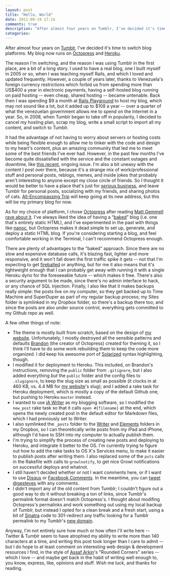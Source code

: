 ```yaml
---
layout: post
title: "Hello, World"
date: 2011-09-19 17:14
comments: true
description: "After almost four years on Tumblr, I've decided it's time to switch blog platforms. My blog now runs on Octopress and Heroku."
categories: 
---
```


After almost four years on [Tumblr][tumblr], I've decided it's time to switch blog platforms. My blog now runs on [Octopress][octo] and [Heroku][her].

The reason I'm switching, and the reason I was using Tumblr in the first place, are a bit of a long story. I used to have a real blog, one I built myself in 2005 or so, when I was teaching myself Rails, and which I loved and updated frequently. However, a couple of years later, thanks to Venezuela's foreign currency restrictions which forbid us from spending more than US$400 a year in electronic payments, having a self-hosted blog running on paid hosting -- even cheap, shared hosting -- became untenable. Back then I was spending $9 a month at [Rails Playground][rp] to host my blog, which may not sound like a lot, but it added up to $108 a year -- over a quarter of what the venezuelan government allows me to spend on the Internet in a year. So, in 2008, when Tumblr began to take off in popularity, I decided to cancel my hosting plan, scrap my blog, write a small script to import all my content, and switch to Tumblr.

[rp]: http://railsplayground.com/

It had the advantage of not having to worry about servers or hosting costs while being flexible enough to allow me to tinker with the code and design to my heart's content, plus an amazing community that led me to meet some of the best friends I've ever had. However, in the past few months I've become quite dissatisfied with the service and the constant outages and downtime, like [this recent][outage], ongoing issue. I'm also a bit uneasy with the content I post over there, because it's a strange mix of work/professional stuff and personal posts, reblogs, memes, and inside jokes that probably aren't interesting to anyone except my close circle of friends. So I thought it would be better to have a place that's just for [serious business][sb], and leave Tumblr for personal posts, socializing with my friends, and sharing photos of cats. [All-Encompassing Trip][aet] will keep going at its new address, but this will be my primary blog for now.

[sb]: http://gestev.es/AGnN
[outage]: http://staff.tumblr.com/post/10264121525/outage

As for my choice of platform, I chose [Octopress][octo] after reading [Matt Gemmell][legend] [rave about it][legend-octo]. I've always liked the idea of having a “[baked][baked]” blog (i.e. one that's entirely static <abbr>HTML</abbr>), and I've experimented in the past with things like [nanoc][nanoc], but Octopress makes it dead simple to set up, generate, and deploy a static <abbr>HTML</abbr> blog. If you're considering starting a blog, and feel comfortable working in the Terminal, I can't recommend Octopress enough.

[tumblr]: http://www.tumblr.com
[octo]: http://octopress.org
[her]: http://www.heroku.com
[legend]: http://mattgemmell.com
[legend-octo]: http://mattgemmell.com/2011/09/12/blogging-with-octopress/
[aet]: http://tumblr.gesteves.com
[baked]: http://inessential.com/2011/03/16/a_plea_for_baked_weblogs
[nanoc]: http://nanoc.stoneship.org/

There are plenty of advantages to the "baked" approach. Since there are no slow and expensive database calls, it's blazing fast, lighter and more responsive, and it won't fall down the first traffic spike it gets -- not that I'm expecting to get [fireballed][df] or anything, but for me it also means that it's lightweight enough that I can probably get away with running it with a single Heroku dyno for the foreseeable future -- which makes it free. There's also a security argument to be made, since there's no admin interface to hack, or any chance of <abbr>SQL</abbr> injection. Finally, I also like that it makes backups really simple: the posts live on my computer, so they get backed up to Time Machine and SuperDuper as part of my regular backup process; my Sites folder is symlinked in my Dropbox folder, so there's a backup there too; and since the posts are also under source control, everything gets committed to my Github repo as well.

[df]: http://daringfireball.net

A few other things of note:

* The theme is mostly built from scratch, based on the design of [my website][web]. Unfortunately, I mostly destroyed all the sensible patterns and defaults [Brandon][imathis] (the creator of Octopress) created for theming it, so I think I'll have to do some work rebuilding them to keep the code more organized. I did keep his awesome port of [Solarized][sol] syntax highlighting, though.
* I modified it for deployment to Heroku. This included, on Brandon's instructions, removing the `public` folder from `.gitignore`, but I also added everything *but* the `public` folder and the config files to `.slugignore`, to keep the slug size as small as possible (it clocks in at 460 KB, vs. 4.4 MB for [my website][web]'s slug); and I added a rake task for Heroku deployment, which is mostly a copy of the default Github one, but pushing to Heroku `master` instead.
* I wanted to use [iA Writer][ia] as my blogging software, so I modified the `new_post` rake task so that it calls `open #{filename}` at the end, which opens the newly created post in the default editor for Markdown files, which I had previously set to Writer.
* I also symlinked the `_posts` folder to the [Writer][ia] and [Elements][ele] folders in my Dropbox, so I can theoretically write posts from my iPad and iPhone, although I'd have to <abbr>SSH</abbr> into my computer to actually publish them.
* I'm trying to simplify the process of creating new posts and deploying to Heroku, and integrate it better to the OS. I'm currently trying to figure out how to add the rake tasks to OS X's Services menu, to make it easier to publish posts after writing them. I also replaced some of the `puts` calls in the Rakefile with calls to `growlnotify`, to get nice Growl notifications on successful deploys and whatnot.
* I still haven't decided whether or not I want comments here, or if I want to use [Disqus][disqus] or [Facebook Comments][fbc]. In the meantime, you can [tweet @gesteves][tweet] with any comments.
* I didn't import any of the old content from Tumblr; I couldn't figure out a good way to do it without breaking a ton of links, since Tumblr's permalink format doesn't match Octopress's. I thought about modifing Octopress's permalinks and work something out using my local backup of Tumblr, but instead I opted for a clean break and a fresh start, using a bit of [Sinatra][sinatra] code to 301-redirect any traffic looking for a Tumblr permalink to my Tumblr's [new domain][aet].

[web]: http://www.gesteves.com
[imathis]: https://twitter.com/#!/imathis
[ia]: http://www.iawriter.com/
[sol]: http://ethanschoonover.com/solarized
[ele]: http://www.secondgearsoftware.com/elements/
[disqus]: http://disqus.com/
[fbc]: https://developers.facebook.com/docs/reference/plugins/comments/
[tweet]: https://twitter.com/intent/tweet?text=%40gesteves%20
[sinatra]: http://www.sinatrarb.com/

Anyway, I'm not entirely sure how much or how often I'll write here -- Twitter & Tumblr seem to have atrophied my ability to write more than 140 characters at a time, and writing this post took longer than I care to admit -- but I do hope to at least comment on interesting web design & development resources I find, in the style of [Assaf Arkin][assaf]'s "Rounded Corners" series -- which I love -- and maybe get back in the habit of writing well enough to, you know, express, like, opinions and stuff. Wish me luck, and thanks for reading.

[assaf]: http://labnotes.org/